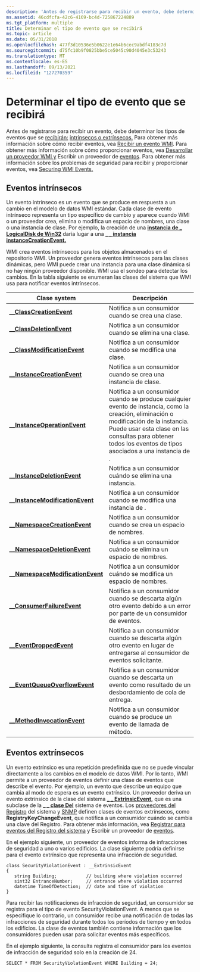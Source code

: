```yaml
---
description: 'Antes de registrarse para recibir un evento, debe determinar los tipos de eventos que se recibirán: intrínsecos o extrínsecos.'
ms.assetid: 46cdfcfa-42c6-4169-bc4d-725867224889
ms.tgt_platform: multiple
title: Determinar el tipo de evento que se recibirá
ms.topic: article
ms.date: 05/31/2018
ms.openlocfilehash: 477f3d10536e5b0622e1e64b6cec9abdf4183c7d
ms.sourcegitcommit: d75fc10b9f0825bbe5ce5045c90d4045e3c53243
ms.translationtype: MT
ms.contentlocale: es-ES
ms.lasthandoff: 09/13/2021
ms.locfileid: "127270359"
---
```

# <a name="determining-the-type-of-event-to-receive"></a>Determinar el tipo de evento que se recibirá

Antes de registrarse para recibir un evento, debe determinar los tipos de eventos que se [recibirán:](#intrinsic-events) [intrínsecos o extrínsecos.](#extrinsic-events) Para obtener más información sobre cómo recibir eventos, vea [Recibir un evento WMI](receiving-a-wmi-event.md). Para obtener más información sobre cómo proporcionar eventos, vea [Desarrollar un proveedor WMI y](developing-a-wmi-provider.md) Escribir un proveedor de [eventos](writing-an-event-provider.md). Para obtener más información sobre los problemas de seguridad para recibir y proporcionar eventos, vea [Securing WMI Events.](securing-wmi-events.md)

## <a name="intrinsic-events"></a>Eventos intrínsecos

Un evento intrínseco es un evento que se produce en respuesta a un cambio en el modelo de datos WMI estándar. Cada clase de evento intrínseco representa un tipo específico de cambio y aparece cuando WMI o un proveedor crea, elimina o modifica un espacio de nombres, una clase o una instancia de clase. Por ejemplo, la creación de una [**instancia de \_ LogicalDisk de Win32**](/windows/desktop/CIMWin32Prov/win32-logicaldisk) daría lugar a una [**\_ \_ instancia instanceCreationEvent.**](--instancecreationevent.md)

WMI crea eventos intrínsecos para los objetos almacenados en el repositorio WMI. Un proveedor genera eventos intrínsecos para las clases dinámicas, pero WMI puede crear una instancia para una clase dinámica si no hay ningún proveedor disponible. WMI usa el sondeo para detectar los cambios. En la tabla siguiente se enumeran las clases del sistema que WMI usa para notificar eventos intrínsecos.



| Clase system                                                           | Descripción                                                                                                                                                                                             |
|------------------------------------------------------------------------|---------------------------------------------------------------------------------------------------------------------------------------------------------------------------------------------------------|
| [**\_\_ClassCreationEvent**](--classcreationevent.md)                 | Notifica a un consumidor cuando se crea una clase.                                                                                                                                                            |
| [**\_\_ClassDeletionEvent**](--classdeletionevent.md)                 | Notifica a un consumidor cuando se elimina una clase.                                                                                                                                                            |
| [**\_\_ClassModificationEvent**](--classmodificationevent.md)         | Notifica a un consumidor cuando se modifica una clase.                                                                                                                                                           |
| [**\_\_InstanceCreationEvent**](--instancecreationevent.md)           | Notifica a un consumidor cuando se crea una instancia de clase.                                                                                                                                                   |
| [**\_\_InstanceOperationEvent**](--instanceoperationevent.md)         | Notifica a un consumidor cuando se produce cualquier evento de instancia, como la creación, eliminación o modificación de la instancia. Puede usar esta clase en las consultas para obtener todos los eventos de tipos asociados a una instancia de . |
| [**\_\_InstanceDeletionEvent**](--instancedeletionevent.md)           | Notifica a un consumidor cuándo se elimina una instancia.                                                                                                                                                        |
| [**\_\_InstanceModificationEvent**](--instancemodificationevent.md)   | Notifica a un consumidor cuando se modifica una instancia de .                                                                                                                                                       |
| [**\_\_NamespaceCreationEvent**](--namespacecreationevent.md)         | Notifica a un consumidor cuando se crea un espacio de nombres.                                                                                                                                                        |
| [**\_\_NamespaceDeletionEvent**](--namespacedeletionevent.md)         | Notifica a un consumidor cuándo se elimina un espacio de nombres.                                                                                                                                                        |
| [**\_\_NamespaceModificationEvent**](--namespacemodificationevent.md) | Notifica a un consumidor cuándo se modifica un espacio de nombres.                                                                                                                                                       |
| [**\_\_ConsumerFailureEvent**](--consumerfailureevent.md)             | Notifica a un consumidor cuando se descarta algún otro evento debido a un error por parte de un consumidor de eventos.                                                                                                 |
| [**\_\_EventDroppedEvent**](--eventdroppedevent.md)                   | Notifica a un consumidor cuando se descarta algún otro evento en lugar de entregarse al consumidor de eventos solicitante.                                                                                       |
| [**\_\_EventQueueOverflowEvent**](--eventqueueoverflowevent.md)       | Notifica a un consumidor cuando se descarta un evento como resultado de un desbordamiento de cola de entrega.                                                                                                                  |
| [**\_\_MethodInvocationEvent**](--methodinvocationevent.md)           | Notifica a un consumidor cuando se produce un evento de llamada de método.                                                                                                                                                    |



 

## <a name="extrinsic-events"></a>Eventos extrínsecos

Un evento extrínsico es una repetición predefinida que no se puede vincular directamente a los cambios en el modelo de datos WMI. Por lo tanto, WMI permite a un proveedor de eventos definir una clase de eventos que describe el evento. Por ejemplo, un evento que describe un equipo que cambia al modo de espera es un evento extrínsico. Un proveedor deriva un evento extrínsico de la clase del sistema [**\_ \_ ExtrinsicEvent,**](--extrinsicevent.md) que es una subclase de la [**\_ \_ clase Del**](--event.md) sistema de eventos. Los [proveedores del Registro](/previous-versions/windows/desktop/regprov/system-registry-provider) del sistema y [SNMP](snmp-provider.md) definen clases de eventos extrínsecos, como **RegistryKeyChangeEvent**, que notifica a un consumidor cuándo se cambia una clave del Registro. Para obtener más información, vea [Registrar para eventos del Registro del sistema](registering-for-system-registry-events.md) y Escribir un proveedor de [eventos](writing-an-event-provider.md).

En el ejemplo siguiente, un proveedor de eventos informa de infracciones de seguridad a uno o varios edificios. La clase siguiente podría definirse para el evento extrínsico que representa una infracción de seguridad.

``` syntax
class SecurityViolationEvent : __ExtrinsicEvent
{
   string Building;           // building where violation occurred
   sint32 EntranceNumber;     // entrance where violation occurred
   datetime TimeOfDetection;  // date and time of violation
}
```

Para recibir las notificaciones de infracción de seguridad, un consumidor se registra para el tipo de evento SecurityViolationEvent. A menos que se especifique lo contrario, un consumidor recibe una notificación de todas las infracciones de seguridad durante todos los períodos de tiempo y en todos los edificios. La clase de eventos también contiene información que los consumidores pueden usar para solicitar eventos más específicos.

En el ejemplo siguiente, la consulta registra el consumidor para los eventos de infracción de seguridad solo en la creación de 24.

`SELECT * FROM SecurityViolationEvent WHERE Building = 24;`

 

 
